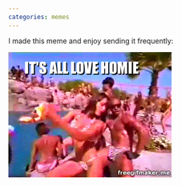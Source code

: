 ```yaml
---
categories: memes
---
```


I made this meme and enjoy sending it frequently:

![hammer](https://raw.githubusercontent.com/muneer78/muneer78.github.io/master/images/hammer.gif)
 

